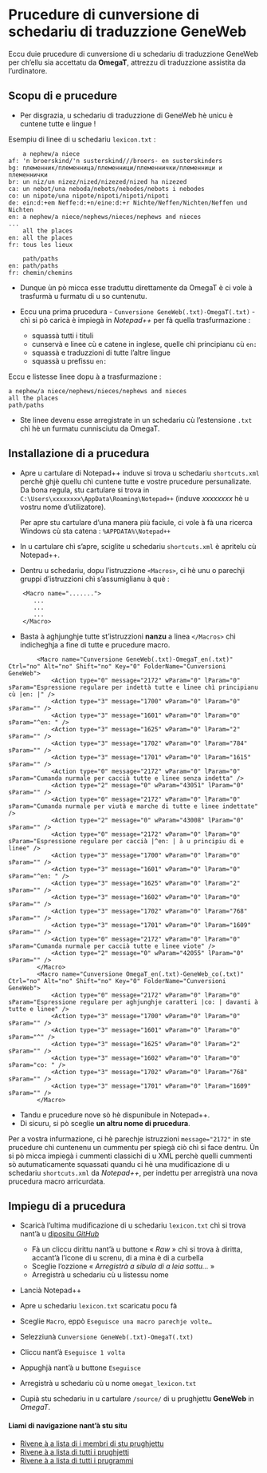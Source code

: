 # Prucedure di cunversione di schedariu di traduzzione GeneWeb

Eccu duie prucedure di cunversione di u schedariu di traduzzione GeneWeb per ch’ellu sia accettatu da  __OmegaT__, attrezzu di traduzzione assistita da l’urdinatore.

## Scopu di e prucedure

- Per disgrazia, u schedariu di traduzzione di GeneWeb hè unicu è cuntene tutte e lingue !
  
Esempiu di linee di u schedariu `lexicon.txt` :
```
    a nephew/a niece
af: 'n broerskind/'n susterskind///broers- en susterskinders
bg: племенник/племенница/племенници/племеннички/племенници и племеннички
br: un niz/un nizez/nized/nizezed/nized ha nizezed
ca: un nebot/una neboda/nebots/nebodes/nebots i nebodes
co: un nipote/una nipote/nipoti/nipoti/nipoti
de: ein:d:+em Neffe:d:+n/eine:d:+r Nichte/Neffen/Nichten/Neffen und Nichten
en: a nephew/a niece/nephews/nieces/nephews and nieces
...
    all the places
en: all the places
fr: tous les lieux

    path/paths
en: path/paths
fr: chemin/chemins

```
- Dunque ùn pò micca esse traduttu direttamente da OmegaT è ci vole à trasfurmà u furmatu di u so cuntenutu.

- Eccu una prima prucedura - `Cunversione GeneWeb(.txt)-OmegaT(.txt)` - chì si pò caricà è impiegà in _Notepad++_ per fà quella trasfurmazione :
  - squassà tutti i tituli
  - cunservà e linee cù e catene in inglese, quelle chì principianu cù `en: ` 
  - squassà e traduzzioni di tutte l’altre lingue 
  - squassà u prefissu `en: `
  
Eccu e listesse linee dopu à a trasfurmazione :
```
a nephew/a niece/nephews/nieces/nephews and nieces
all the places
path/paths
```
- Ste linee devenu esse arregistrate in un schedariu cù l’estensione `.txt` chì hè un furmatu cunnisciutu da OmegaT.

## Installazione di a prucedura

- Apre u cartulare di Notepad++ induve si trova u schedariu `shortcuts.xml` perchè ghjè quellu chì cuntene tutte e vostre prucedure persunalizate. Da bona regula, stu cartulare si trova in `C:\Users\xxxxxxxx\AppData\Roaming\Notepad++` (induve _xxxxxxxx_ hè u vostru nome d’utilizatore).  

    Per apre stu cartulare d’una manera più faciule, ci vole à fà una ricerca Windows cù sta catena : `%APPDATA%\Notepad++`

- In u cartulare chì s’apre, sciglite u schedariu `shortcuts.xml` è apritelu cù Notepad++.

- Dentru u schedariu, dopu l’istruzzione `<Macros>`, ci hè unu o parechji gruppi d’istruzzioni chì s’assumiglianu à què :
```
	<Macro name=".......">
	   ...
	   ...
	   ...
	</Macro>
```
- Basta à aghjunghje tutte st’istruzzioni __nanzu__ a linea `</Macros>` chì indicheghja a fine di tutte e prucedure macro.
```
        <Macro name="Cunversione GeneWeb(.txt)-OmegaT_en(.txt)" Ctrl="no" Alt="no" Shift="no" Key="0" FolderName="Cunversioni GeneWeb">
            <Action type="0" message="2172" wParam="0" lParam="0" sParam="Espressione regulare per indettà tutte e linee chì principianu cù |en: |" />
            <Action type="3" message="1700" wParam="0" lParam="0" sParam="" />
            <Action type="3" message="1601" wParam="0" lParam="0" sParam="^en: " />
            <Action type="3" message="1625" wParam="0" lParam="2" sParam="" />
            <Action type="3" message="1702" wParam="0" lParam="784" sParam="" />
            <Action type="3" message="1701" wParam="0" lParam="1615" sParam="" />
            <Action type="0" message="2172" wParam="0" lParam="0" sParam="Cumanda nurmale per caccià tutte e linee senza indetta" />
            <Action type="2" message="0" wParam="43051" lParam="0" sParam="" />
            <Action type="0" message="2172" wParam="0" lParam="0" sParam="Cumanda nurmale per viutà e marche di tutte e linee indettate" />
            <Action type="2" message="0" wParam="43008" lParam="0" sParam="" />
            <Action type="0" message="2172" wParam="0" lParam="0" sParam="Espressione regulare per caccià |^en: | à u principiu di e linee" />
            <Action type="3" message="1700" wParam="0" lParam="0" sParam="" />
            <Action type="3" message="1601" wParam="0" lParam="0" sParam="^en: " />
            <Action type="3" message="1625" wParam="0" lParam="2" sParam="" />
            <Action type="3" message="1602" wParam="0" lParam="0" sParam="" />
            <Action type="3" message="1702" wParam="0" lParam="768" sParam="" />
            <Action type="3" message="1701" wParam="0" lParam="1609" sParam="" />
            <Action type="0" message="2172" wParam="0" lParam="0" sParam="Cumanda nurmale per caccià tutte e linee viote" />
            <Action type="2" message="0" wParam="42055" lParam="0" sParam="" />
        </Macro>
        <Macro name="Cunversione OmegaT_en(.txt)-GeneWeb_co(.txt)" Ctrl="no" Alt="no" Shift="no" Key="0" FolderName="Cunversioni GeneWeb">
            <Action type="0" message="2172" wParam="0" lParam="0" sParam="Espressione regulare per aghjunghje caratteri |co: | davanti à tutte e linee" />
            <Action type="3" message="1700" wParam="0" lParam="0" sParam="" />
            <Action type="3" message="1601" wParam="0" lParam="0" sParam="^" />
            <Action type="3" message="1625" wParam="0" lParam="2" sParam="" />
            <Action type="3" message="1602" wParam="0" lParam="0" sParam="co: " />
            <Action type="3" message="1702" wParam="0" lParam="768" sParam="" />
            <Action type="3" message="1701" wParam="0" lParam="1609" sParam="" />
        </Macro>
```
- Tandu e prucedure nove sò hè dispunibule in Notepad++.
- Di sicuru, si pò sceglie __un altru nome di prucedura__.  

Per a vostra infurmazione, ci hè parechje istruzzioni `message="2172"` in ste prucedure chì cuntenenu un cummentu per spiegà ciò chì si face dentru. Ùn si pò micca impiegà i cummenti classichi di u XML perchè quelli cummenti sò autumaticamente squassati quandu ci hè una mudificazione di u schedariu `shortcuts.xml` da _Notepad++_, per indettu per arregistrà una nova prucedura macro arricurdata.

## Impiegu di a prucedura

- Scaricà l’ultima mudificazione di u schedariu `lexicon.txt` chì si trova nant’à u [dipositu _GitHub_](https://github.com/geneweb/geneweb/blob/master/hd/lang/lexicon.txt)
    - Fà un cliccu dirittu nant’à u buttone « _Raw_ » chì si trova à diritta, accant’à l’icone di u screnu, di a mina è di a curbella
    - Sceglie l’ozzione « _Arregistrà a sibula di a leia sottu…_ »
    - Arregistrà u schedariu cù u listessu nome
	
- Lancià Notepad++
- Apre u schedariu `lexicon.txt` scaricatu pocu fà
- Sceglie `Macro`, eppò `Eseguisce una macro parechje volte…`
- Selezziunà `Cunversione GeneWeb(.txt)-OmegaT(.txt)`
- Cliccu nant’à `Eseguisce 1 volta`
- Appughjà nant’à u buttone `Eseguisce`
- Arregistrà u schedariu cù u nome `omegat_lexicon.txt`
 - Cupià stu schedariu in u cartulare `/source/` di u prughjettu __GeneWeb__ in _OmegaT_.

#### Liami di navigazione nant’à stu situ
- [Rivene à a lista di i membri di stu prughjettu](./)
- [Rivene à a lista di tutti i prughjetti](../)
- [Rivene à a lista di tutti i prugrammi](../../../../#readme)
